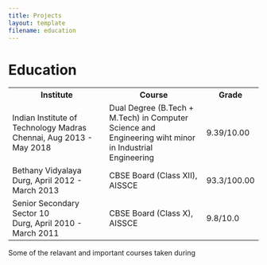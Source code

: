 ```yaml
---
title: Projects
layout: template
filename: education
--- 
```


# Education

<table width="100%" align="center" border="0" cellspacing="0">
         <tr>
                  <th width="45%">Institute</th>
                  <th width="45%">Course</th>
                  <th width="10%">Grade</th>
         </tr>
         <tr>
                  <td width="45%">Indian Institute of Technology Madras<br>Chennai, Aug 2013 - May 2018</td>
                  <td width="45%">Dual Degree (B.Tech + M.Tech) in Computer Science and Engineering wiht minor in Industrial Engineering</td>
                  <td width="10%">9.39/10.00</td>
         </tr>
         <tr>
                  <td width="45%">Bethany Vidyalaya<br>Durg, April 2012 - March 2013</td>
                  <td width="45%">CBSE Board (Class XII), AISSCE</td>
                  <td width="10%">93.3/100.00</td>
         </tr>
         <tr>
                  <td width="45%">Senior Secondary Sector 10<br>Durg, April 2010 - March 2011</td>
                  <td width="45%">CBSE Board (Class X), AISSCE</td>
                  <td width="10%">9.8/10.0</td>
         </tr>
</table>

Some of the relavant and important courses taken during 
